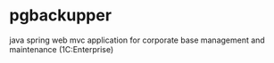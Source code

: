 # pgbackupper
java spring web mvc application for corporate base management and maintenance (1C:Enterprise)
